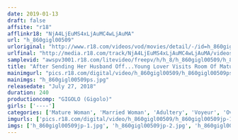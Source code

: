 ```yaml
---
date: 2019-01-13
draft: false
affsite: "r18"
afflinkr18: "NjA4LjEuMS4xLjAuMC4wLjAuMA"
url: "h_860gigl00509"
urloriginal: "http://www.r18.com/videos/vod/movies/detail/-/id=h_860gigl00509"
urlfinal: "http://media.r18.com/track/NjA4LjEuMS4xLjAuMC4wLjAuMA/videos/vod/movies/detail/-/id=h_860gigl00509"
samplevid: "awspv3001.r18.com/litevideo/freepv/h/h_8/h_860gigl00509/h_860gigl00509_dmb_w.mp4"
title: "After Sending Her Husband Off...Young Lover Visits Room Of Mature Wife For Steamy Love Affair"
mainimgurl: "pics.r18.com/digital/video/h_860gigl00509/h_860gigl00509ps.jpg"
mainimgs: "h_860gigl00509ps.jpg"
releasedate: "July 27, 2018"
duration: 240
productioncomp: "GIGOLO (Gigolo)"
girls: ['----']
categories: ['Mature Woman', 'Married Woman', 'Adultery', 'Voyeur', 'Over 4 Hours', 'Hi-Def']
imgurls: ['pics.r18.com/digital/video/h_860gigl00509/h_860gigl00509jp-1.jpg', 'pics.r18.com/digital/video/h_860gigl00509/h_860gigl00509jp-2.jpg', 'pics.r18.com/digital/video/h_860gigl00509/h_860gigl00509jp-3.jpg', 'pics.r18.com/digital/video/h_860gigl00509/h_860gigl00509jp-4.jpg', 'pics.r18.com/digital/video/h_860gigl00509/h_860gigl00509jp-5.jpg', 'pics.r18.com/digital/video/h_860gigl00509/h_860gigl00509jp-6.jpg', 'pics.r18.com/digital/video/h_860gigl00509/h_860gigl00509jp-7.jpg', 'pics.r18.com/digital/video/h_860gigl00509/h_860gigl00509jp-8.jpg', 'pics.r18.com/digital/video/h_860gigl00509/h_860gigl00509jp-9.jpg', 'pics.r18.com/digital/video/h_860gigl00509/h_860gigl00509jp-10.jpg', 'pics.r18.com/digital/video/h_860gigl00509/h_860gigl00509jp-11.jpg', 'pics.r18.com/digital/video/h_860gigl00509/h_860gigl00509jp-12.jpg', 'pics.r18.com/digital/video/h_860gigl00509/h_860gigl00509jp-13.jpg', 'pics.r18.com/digital/video/h_860gigl00509/h_860gigl00509jp-14.jpg', 'pics.r18.com/digital/video/h_860gigl00509/h_860gigl00509jp-15.jpg', 'pics.r18.com/digital/video/h_860gigl00509/h_860gigl00509jp-16.jpg', 'pics.r18.com/digital/video/h_860gigl00509/h_860gigl00509jp-17.jpg', 'pics.r18.com/digital/video/h_860gigl00509/h_860gigl00509jp-18.jpg', 'pics.r18.com/digital/video/h_860gigl00509/h_860gigl00509jp-19.jpg', 'pics.r18.com/digital/video/h_860gigl00509/h_860gigl00509jp-20.jpg']
imgs: ['h_860gigl00509jp-1.jpg', 'h_860gigl00509jp-2.jpg', 'h_860gigl00509jp-3.jpg', 'h_860gigl00509jp-4.jpg', 'h_860gigl00509jp-5.jpg', 'h_860gigl00509jp-6.jpg', 'h_860gigl00509jp-7.jpg', 'h_860gigl00509jp-8.jpg', 'h_860gigl00509jp-9.jpg', 'h_860gigl00509jp-10.jpg', 'h_860gigl00509jp-11.jpg', 'h_860gigl00509jp-12.jpg', 'h_860gigl00509jp-13.jpg', 'h_860gigl00509jp-14.jpg', 'h_860gigl00509jp-15.jpg', 'h_860gigl00509jp-16.jpg', 'h_860gigl00509jp-17.jpg', 'h_860gigl00509jp-18.jpg', 'h_860gigl00509jp-19.jpg', 'h_860gigl00509jp-20.jpg']
---
```

